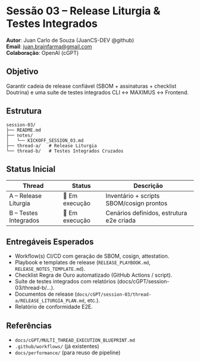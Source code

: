 # Sessão 03 – Release Liturgia & Testes Integrados

**Autor**: Juan Carlo de Souza (JuanCS-DEV @github)  
**Email**: juan.brainfarma@gmail.com  
**Colaboração**: OpenAI (cGPT)

## Objetivo
Garantir cadeia de release confiável (SBOM + assinaturas + checklist Doutrina) e uma suíte de testes integrados CLI ↔ MAXIMUS ↔ Frontend.

## Estrutura
```
session-03/
├── README.md
├── notes/
│   └── KICKOFF_SESSION_03.md
├── thread-a/   # Release Liturgia
└── thread-b/   # Testes Integrados Cruzados
```

## Status Inicial
| Thread | Status | Descrição |
|--------|--------|-----------|
| A – Release Liturgia | 🔄 Em execução | Inventário + scripts SBOM/cosign prontos |
| B – Testes Integrados | 🔄 Em execução | Cenários definidos, estrutura e2e criada |

## Entregáveis Esperados
- Workflow(s) CI/CD com geração de SBOM, cosign, attestation.
- Playbook e templates de release (`RELEASE_PLAYBOOK.md`, `RELEASE_NOTES_TEMPLATE.md`).
- Checklist Regra de Ouro automatizado (GitHub Actions / script).
- Suíte de testes integrados com relatórios (docs/cGPT/session-03/thread-b/...).
- Documentos de release (`docs/cGPT/session-03/thread-a/RELEASE_LITURGIA_PLAN.md`, etc.).
- Relatório de conformidade E2E.

## Referências
- `docs/cGPT/MULTI_THREAD_EXECUTION_BLUEPRINT.md`
- `.github/workflows/` (já existentes)
- `docs/performance/` (para reuso de pipeline)
